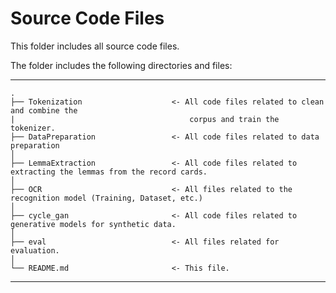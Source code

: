 # Source Code Files

This folder includes all source code files.

The folder includes the following directories and files:

------------
    .
    ├── Tokenization                    <- All code files related to clean and combine the
    |                                       corpus and train the tokenizer.
    ├── DataPreparation                 <- All code files related to data preparation
    │
    ├── LemmaExtraction                 <- All code files related to extracting the lemmas from the record cards.
    │
    ├── OCR                             <- All files related to the recognition model (Training, Dataset, etc.)
    │
    ├── cycle_gan                       <- All code files related to generative models for synthetic data.
    │
    ├── eval                            <- All files related for evaluation.
    │
    └── README.md                       <- This file.
--------